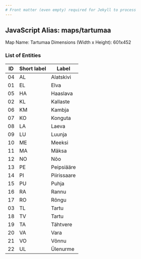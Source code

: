 ```yaml
---
# Front matter (even empty) required for Jekyll to process
---
```


## JavaScript Alias: maps/tartumaa

Map Name: Tartumaa
Dimensions (Width x Height): 601x452





### List of Entities

ID | Short label | Label
---|---|---|
04|AL|Alatskivi
01|EL|Elva
05|HA|Haaslava
02|KL|Kallaste
06|KM|Kambja
07|KO|Konguta
08|LA|Laeva
09|LU|Luunja
10|ME|Meeksi
11|MA|Mäksa
12|NO|Nõo
13|PE|Peipsiääre
14|PI|Piirissaare
15|PU|Puhja
16|RA|Rannu
17|RO|Rõngu
03|TL|Tartu
18|TV|Tartu
19|TA|Tähtvere
20|VA|Vara
21|VO|Võnnu
22|UL|Ülenurme

